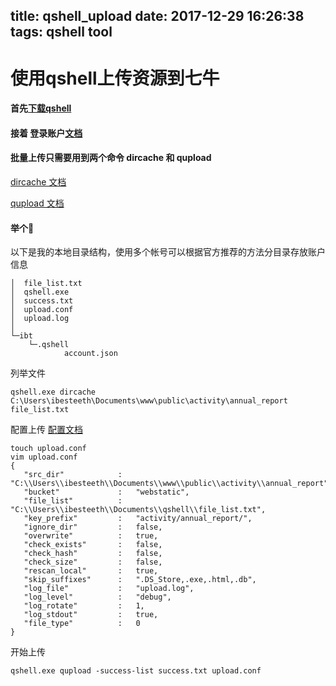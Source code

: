 title: qshell_upload
date: 2017-12-29 16:26:38
tags: qshell tool
---
# 使用qshell上传资源到七牛

#### 首先[下载qshell](https://developer.qiniu.com/kodo/tools/1302/qshell#2)

#### 接着 登录账户[文档](https://developer.qiniu.com/kodo/tools/1302/qshell#4)

#### 批量上传只需要用到两个命令 dircache  和 qupload 

[dircache 文档](https://github.com/qiniu/qshell/blob/master/docs/dircache.md)

[qupload 文档](https://github.com/qiniu/qshell/blob/master/docs/qupload.md)

#### 举个🌰

以下是我的本地目录结构，使用多个帐号可以根据官方推荐的方法分目录存放账户信息

```
│  file_list.txt
│  qshell.exe
│  success.txt
│  upload.conf
│  upload.log
│
└─ibt
    └─.qshell
            account.json
```

列举文件

```
qshell.exe dircache C:\Users\ibesteeth\Documents\www\public\activity\annual_report file_list.txt
```

配置上传 [配置文档](https://github.com/qiniu/qshell/blob/master/docs/qupload.md#%E9%85%8D%E7%BD%AE)

```
touch upload.conf
vim upload.conf
{
   "src_dir"            :   "C:\\Users\\ibesteeth\\Documents\\www\\public\\activity\\annual_report",
   "bucket"             :   "webstatic",
   "file_list"          :   "C:\\Users\\ibesteeth\\Documents\\qshell\\file_list.txt",
   "key_prefix"         :   "activity/annual_report/",
   "ignore_dir"         :   false,
   "overwrite"          :   true,
   "check_exists"       :   false,
   "check_hash"         :   false,
   "check_size"         :   false,
   "rescan_local"       :   true,
   "skip_suffixes"      :   ".DS_Store,.exe,.html,.db",
   "log_file"           :   "upload.log",
   "log_level"          :   "debug",
   "log_rotate"         :   1,
   "log_stdout"         :   true,
   "file_type"          :   0
}
```

开始上传

```
qshell.exe qupload -success-list success.txt upload.conf 
```